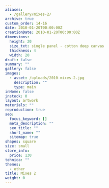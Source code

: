 ```yaml
---
aliases:
  - /gallery/mixes-2/
archive: true
custom_order: 14-16
date: 2010-01-20T00:00:00Z
creationDate: 2010-01-20T00:00:00Z
dimensions:
  height: 20
  size_txt: single panel - cotton deep canvas
  thickness: 4
  width: 20
draft: false
summary: ""
gallery: false
images:
  - asset: /uploads/2010-mixes-2.jpg
    description: ""
    type: main
inHome: false
instock: 0
layout: artwork
materials: ""
reproduction: true
seo:
  focus_keyword: []
  meta_description: ""
  seo_title: ""
  short_name: ""
  sitemap: true
shapes: square
size: small
store_info:
  price: 130
tehnica: ""
themes:
  - other
title: Mixes 2
weight: 0
---
```

